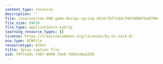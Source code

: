 ```yaml
---
content_type: resource
description: ''
file: /courses/cms-608-game-design-spring-2014/f8f7c6dcf46780907be8760dce8a2358_1506646.srt
file_size: 99636
file_type: application/x-subrip
learning_resource_types: []
license: https://creativecommons.org/licenses/by-nc-sa/4.0/
ocw_type: OCWFile
resourcetype: Other
title: 3play caption file
uid: f8f7c6dc-f467-8090-7be8-760dce8a2358
---
```

